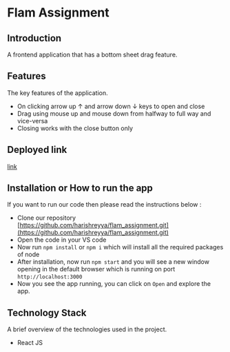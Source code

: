 # Flam Assignment

## Introduction
A frontend application that has a bottom sheet drag feature.
## Features
The key features of the application.

- On clicking arrow up &#8593; and arrow down &#8595; keys to open and close
- Drag using mouse up and mouse down from halfway to full way and vice-versa
- Closing works with the close button only

## Deployed link
[link](https://flam-harishreyya.vercel.app/)

## Installation or How to run the app
If you want to run our code then please read the instructions below :
- Clone our repository [https://github.com/harishreyya/flam_assignment.git](https://github.com/harishreyya/flam_assignment.git)
- Open the code in your VS code
- Now run `npm install` or `npm i` which will install all the required packages of node
- After installation, now run `npm start` and you will see a new window opening in the default browser which is running on port `http://localhost:3000`
- Now you see the app running, you can click on `Open` and explore the app.


## Technology Stack
A brief overview of the technologies used in the project.
- React JS
